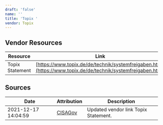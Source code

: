 ```yaml
---
draft: 'false'
name: ''
title: 'Topix '
vendor: Topix
---
```


## Vendor Resources
| Resource | Link |
| --- | --- |
| Topix Statement | [https://www.topix.de/de/technik/systemfreigaben.html](https://www.topix.de/de/technik/systemfreigaben.html) |



## Sources
| Date | Attribution | Description |
| --- | --- | --- |
| 2021-12-17 14:04:59 | [CISAGov](https://raw.githubusercontent.com/cisagov/log4j-affected-db/develop/README.md) | Updated vendor link Topix Statement.  |
